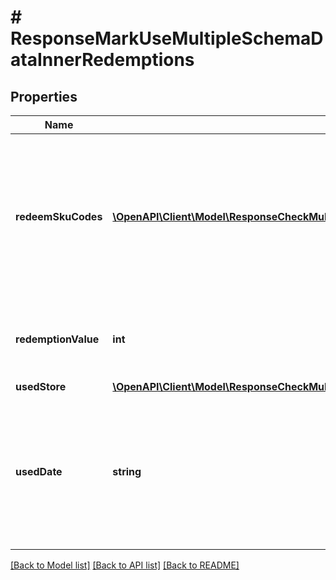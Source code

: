 # # ResponseMarkUseMultipleSchemaDataInnerRedemptions

## Properties

Name | Type | Description | Notes
------------ | ------------- | ------------- | -------------
**redeemSkuCodes** | [**\OpenAPI\Client\Model\ResponseCheckMultipleSchemaDataInnerRedemptionsRedeemSkuCodesInner[]**](ResponseCheckMultipleSchemaDataInnerRedemptionsRedeemSkuCodesInner.md) | Contains redeemed SKU information of the voucher (for voucher type is conditional and support sku) | [optional]
**redemptionValue** | **int** | Actual redemption value of voucher type &#x3D; conditional | [optional]
**usedStore** | [**\OpenAPI\Client\Model\ResponseCheckMultipleSchemaDataInnerRedemptionsUsedStore**](ResponseCheckMultipleSchemaDataInnerRedemptionsUsedStore.md) |  | [optional]
**usedDate** | **string** | Date voucher marked as used in case the voucher has been redeemed. Format (YYYY-MM-DD HH:MM:SS) | [optional]

[[Back to Model list]](../../README.md#models) [[Back to API list]](../../README.md#endpoints) [[Back to README]](../../README.md)
